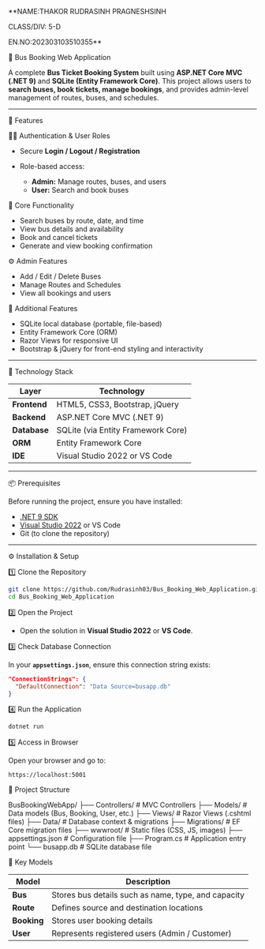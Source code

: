 **NAME:THAKOR RUDRASINH PRAGNESHSINH


CLASS/DIV: 5-D


EN.NO:202303103510355**

🚌 Bus Booking Web Application

A complete **Bus Ticket Booking System** built using **ASP.NET Core MVC (.NET 9)** and **SQLite (Entity Framework Core)**.
This project allows users to **search buses, book tickets, manage bookings**, and provides admin-level management of routes, buses, and schedules.

---

🚀 Features

🧑‍💻 Authentication & User Roles

* Secure **Login / Logout / Registration**
* Role-based access:

  * **Admin:** Manage routes, buses, and users
  * **User:** Search and book buses

🚌 Core Functionality

* Search buses by route, date, and time
* View bus details and availability
* Book and cancel tickets
* Generate and view booking confirmation

⚙️ Admin Features

* Add / Edit / Delete Buses
* Manage Routes and Schedules
* View all bookings and users

🎯 Additional Features

* SQLite local database (portable, file-based)
* Entity Framework Core (ORM)
* Razor Views for responsive UI
* Bootstrap & jQuery for front-end styling and interactivity

---

🧰 Technology Stack

| Layer        | Technology                         |
| ------------ | ---------------------------------- |
| **Frontend** | HTML5, CSS3, Bootstrap, jQuery     |
| **Backend**  | ASP.NET Core MVC (.NET 9)          |
| **Database** | SQLite (via Entity Framework Core) |
| **ORM**      | Entity Framework Core              |
| **IDE**      | Visual Studio 2022 or VS Code      |

---

📦 Prerequisites

Before running the project, ensure you have installed:

* [.NET 9 SDK](https://dotnet.microsoft.com/en-us/download)
* [Visual Studio 2022](https://visualstudio.microsoft.com/vs/) or VS Code
* Git (to clone the repository)

---

⚙️ Installation & Setup

1️⃣ Clone the Repository

```bash
git clone https://github.com/Rudrasinh03/Bus_Booking_Web_Application.git
cd Bus_Booking_Web_Application
```
2️⃣ Open the Project

* Open the solution in **Visual Studio 2022** or **VS Code**.

3️⃣ Check Database Connection

In your **`appsettings.json`**, ensure this connection string exists:

```json
"ConnectionStrings": {
  "DefaultConnection": "Data Source=busapp.db"
}
```

 4️⃣ Run the Application

```bash
dotnet run
```

 5️⃣ Access in Browser

Open your browser and go to:

```
https://localhost:5001
```



📂 Project Structure


BusBookingWebApp/
├── Controllers/                  # MVC Controllers
├── Models/                       # Data models (Bus, Booking, User, etc.)
├── Views/                       # Razor Views (.cshtml files)
├── Data/                        # Database context & migrations
├── Migrations/                   # EF Core migration files
├── wwwroot/                      # Static files (CSS, JS, images)
├── appsettings.json              # Configuration file
├── Program.cs                    # Application entry point
└── busapp.db                     # SQLite database file





🧩 Key Models

| Model       | Description                                         |
| ----------- | --------------------------------------------------- |
| **Bus**     | Stores bus details such as name, type, and capacity |
| **Route**   | Defines source and destination locations            |
| **Booking** | Stores user booking details                         |
| **User**    | Represents registered users (Admin / Customer)      |
